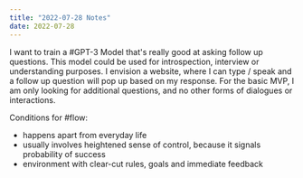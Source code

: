 ```yaml
---
title: "2022-07-28 Notes"
date: 2022-07-28
---
```


I want to train a #GPT-3 Model that's really good at asking follow up questions. This model could be used for introspection, interview or understanding purposes. I envision a website, where I can type / speak and a follow up question will pop up based on my response. For the basic MVP, I am only looking for additional questions, and no other forms of dialogues or interactions. 

Conditions for #flow:
- happens apart from everyday life
- usually involves heightened sense of control, because it signals probability of success 
- environment with clear-cut rules, goals and immediate feedback